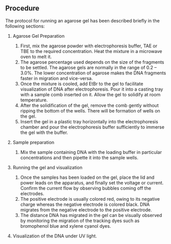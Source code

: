 ## Procedure

The protocol for running an agarose gel has been described briefly in the following sections:

1. Agarose Gel Preparation
   1. First, mix the agarose powder with electrophoresis buffer, TAE or TBE to the required concentration. Heat the mixture in a microwave oven to melt it.
   2. The agarose percentage used depends on the size of the fragments to be settled. The agarose gels are normally in the range of 0.2 – 3.0%. The lower concentration of agarose makes the DNA fragments faster in migration and vice-versa.
   3. Once the mixture is cooled, add EtBr to the gel to facilitate visualization of DNA after electrophoresis. Pour it into a casting tray with a sample comb inserted on it. Allow the gel to solidify at room temperature.
   4. After the solidification of the gel, remove the comb gently without ripping the bottom of the wells. There will be formation of wells on the gel.
   5. Insert the gel in a plastic tray horizontally into the electrophoresis chamber and pour the electrophoresis buffer sufficiently to immerse the gel with the buffer.  



2. Sample preparation
    1. Mix the sample containing DNA with the loading buffer in particular concentrations and then pipette it into the sample wells.  



3. Running the gel and visualization
   1. Once the samples has been loaded on the gel, place the lid and power leads on the apparatus, and finally set the voltage or current. Confirm the current flow by observing bubbles coming off the electrodes.
   2. The positive electrode is usually colored red, owing to its negative charge whereas the negative electrode is colored black. DNA migrates from the negative electrode to the positive electrode. 
   3. The distance DNA has migrated in the gel can be visually observed by monitoring the migration of the tracking dyes such as bromophenol blue and xylene cyanol dyes.  



4. Visualization of the DNA under UV light.